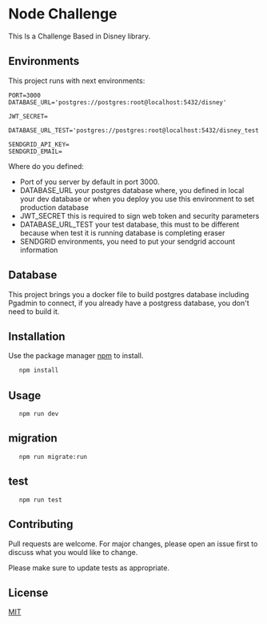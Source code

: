 # Node Challenge

This Is a Challenge Based in Disney library.

## Environments

This project runs with next environments:
```
PORT=3000
DATABASE_URL='postgres://postgres:root@localhost:5432/disney'

JWT_SECRET=

DATABASE_URL_TEST='postgres://postgres:root@localhost:5432/disney_test'

SENDGRID_API_KEY=
SENDGRID_EMAIL= 
```

Where do you defined:
 - Port of you server by default in port 3000.
- DATABASE_URL your postgres database where, you defined in local your dev database or when you deploy you use this environment to set production database
- JWT_SECRET this is required to sign web token and security parameters
- DATABASE_URL_TEST your test database, this must to be different because when test it is running database is completing eraser 
- SENDGRID environments, you need to put your sendgrid account information

## Database 

This project brings you a docker file to build postgres database including Pgadmin to connect, if you already have a postgress database, you don't need to build it.

## Installation

Use the package manager [npm](https://www.npmjs.com/) to install.

```bash
   npm install
```

## Usage

```
   npm run dev
```
## migration

```
   npm run migrate:run
```
## test

```
   npm run test
```

## Contributing
Pull requests are welcome. For major changes, please open an issue first to discuss what you would like to change.

Please make sure to update tests as appropriate.

## License
[MIT](https://choosealicense.com/licenses/mit/)